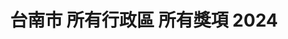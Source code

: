 ---
title: "台南市 所有行政區 所有獎項 2024"
keywords:
  - 美食競賽
  - 台灣美食
  - 美食精選
datePublished: "2025-06-30"
dateModified: "2025-07-01"
city: "台南市"
district: "所有行政區"
award: "所有獎項"
year: "2024"
page: 2
count: 28

restaurants:
  - name: "竹海產"
    address: "台南市中西區民族路二段252號"
    phone: "062210946"
    geo: "22.997387034668, 120.20126193532992"
    google_map: "https://maps.app.goo.gl/EZLMXTM3USe5RKqC8"
    footinder: "https://footinder.com.tw/%E5%8F%B0%E5%8D%97%E5%B8%82%E4%B8%AD%E8%A5%BF%E5%8D%80/161797/"
    official: ""
    award:
    - name: "500盤"
      year: "2024"
  - name: "筑馨居"
    address: "台南市中西區信義街69號"
    phone: "0927307890"
    geo: "23.000310151168772, 120.19498735218367"
    google_map: "https://maps.app.goo.gl/ToCGjxUwVjZhz1Jm8"
    footinder: "https://footinder.com.tw/%E5%8F%B0%E5%8D%97%E5%B8%82%E4%B8%AD%E8%A5%BF%E5%8D%80/1942/"
    official: "https://www.facebook.com/profile.php?id=100063890740362"
    award:
    - name: "500盤"
      year: "2024"
  - name: "橄饗家西班牙嚴選美食餐廳"
    address: "台南市安平區安北路590號590, Anbei Rd., Anping DistNo"
    phone: "063911687"
    geo: "22.998352566357422, 120.1489561239214"
    google_map: "https://maps.app.goo.gl/jUG8e7pdfUuqXBqC6"
    footinder: "https://footinder.com.tw/%e5%8f%b0%e5%8d%97%e5%b8%82%e5%ae%89%e5%b9%b3%e5%8d%80/395/"
    official: "https://www.naforst.com/"
    award:
    - name: "500盤"
      year: "2024"
  - name: "阿裕牛肉涮涮鍋"
    address: "台南市仁德區崑崙路733-1號"
    phone: "062795500"
    geo: "22.94042993063004, 120.26110414667649"
    google_map: "https://maps.app.goo.gl/1V9ipnkphHrWyAR89"
    footinder: "https://footinder.com.tw/%e5%8f%b0%e5%8d%97%e5%b8%82%e4%bb%81%e5%be%b7%e5%8d%80/10195/"
    official: "https://www.facebook.com/profile.php?id=100057583984115"
    award:
    - name: "500盤"
      year: "2024"
  - name: "Funkoo Bar - Mexican Cuisine & Bar"
    address: "台南市中西區海安路二段268號"
    phone: "0984067044"
    geo: "22.997995291575908, 120.19777589969037"
    google_map: "https://maps.app.goo.gl/zt1s9srVuV4sCLJr9"
    footinder: "https://footinder.com.tw/%e5%8f%b0%e5%8d%97%e5%b8%82%e4%b8%ad%e8%a5%bf%e5%8d%80/15153/"
    official: "https://www.facebook.com/mexcafe.tainan"
    award:
    - name: "500盤"
      year: "2024"
  - name: "MO. Lab"
    address: "台南市北區崇安街30號"
    phone: ""
    geo: "23.0001505084149, 120.20624616196787"
    google_map: "https://maps.app.goo.gl/RhN1wATgAxmJVW2y9"
    footinder: "https://footinder.com.tw/%e5%8f%b0%e5%8d%97%e5%b8%82%e5%8c%97%e5%8d%80/2260/"
    official: ""
    award:
    - name: "500盤"
      year: "2024"
  - name: "THINKPIZZA"
    address: "台南市中西區西和路289號"
    phone: "063589850"
    geo: "23.003311623866953, 120.19281617437447"
    google_map: "https://maps.app.goo.gl/Vo4B4UvvrWBz3qkU9"
    footinder: "https://footinder.com.tw/%E5%8F%B0%E5%8D%97%E5%B8%82%E4%B8%AD%E8%A5%BF%E5%8D%80/1943/"
    official: "https://www.facebook.com/THINKPIZZANYC/"
    award:
    - name: "500盤"
      year: "2024"
  - name: "Wom salone"
    address: "台南市中西區中華西路二段12巷30號"
    phone: "062998485"
    geo: "22.987403532617666, 120.18754014421596"
    google_map: "https://maps.app.goo.gl/qAL7ECucSyBwGb9z7"
    footinder: "https://footinder.com.tw/%E5%8F%B0%E5%8D%97%E5%B8%82%E4%B8%AD%E8%A5%BF%E5%8D%80/99006/"
    official: "https://www.instagram.com/wom_salone/"
    award:
    - name: "500盤"
      year: "2024"
  - name: "老龐家傳牛肉麵"
    address: "700台南市中西區保安路22號"
    phone: "062055396"
    geo: "22.990330941273367, 120.19711728075148"
    google_map: "https://maps.app.goo.gl/Ezi8Lsrorr2BtFbE8"
    footinder: "https://footinder.com.tw/%E5%8F%B0%E5%8D%97%E5%B8%82%E4%B8%AD%E8%A5%BF%E5%8D%80/181095/"
    official: "https://www.facebook.com/p/%E8%80%81%E9%BE%90%E5%AE%B6%E5%82%B3%E7%89%9B%E8%82%89%E9%BA%B5-100064117776154/"
    award:
    - name: "台北國際牛肉麵節"
      year: "2024"
---